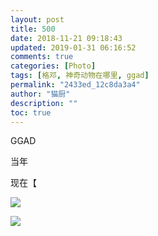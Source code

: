 ```yaml
---
layout: post
title: 500
date: 2018-11-21 09:18:43
updated: 2019-01-31 06:16:52
comments: true
categories: [Photo]
tags: [格邓, 神奇动物在哪里, ggad]
permalink: "2433ed_12c8da3a4"
author: "猫厨"
description: ""
toc: true
---
```


<p>GGAD</p> 
<p>当年</p> 
<p>现在【</p>

![](/img/img_cVZNdzJtQk9JV2RXalZNK1MrSFREWm56UFFCVUhISVZSbVpNZmtFWE8zSisrOUNiTDQ1d3lRPT0.jpg)

![](/img/img_cVZNdzJtQk9JV2RXalZNK1MrSFREWWtwZUtKUEF3OUZIbzhudzEyUUJlYm1nZWcrQmtLU0JBPT0.jpg)